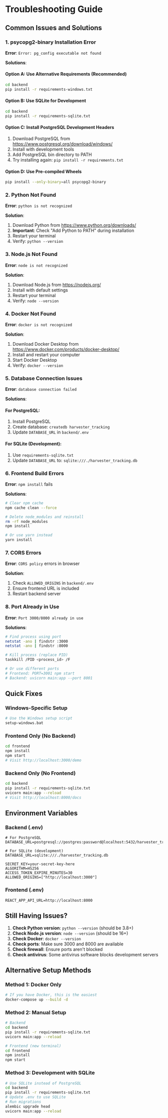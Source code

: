 # Troubleshooting Guide

## Common Issues and Solutions

### 1. psycopg2-binary Installation Error

**Error**: `Error: pg_config executable not found`

**Solutions**:

#### Option A: Use Alternative Requirements (Recommended)
```bash
cd backend
pip install -r requirements-windows.txt
```

#### Option B: Use SQLite for Development
```bash
cd backend
pip install -r requirements-sqlite.txt
```

#### Option C: Install PostgreSQL Development Headers
1. Download PostgreSQL from https://www.postgresql.org/download/windows/
2. Install with development tools
3. Add PostgreSQL bin directory to PATH
4. Try installing again: `pip install -r requirements.txt`

#### Option D: Use Pre-compiled Wheels
```bash
pip install --only-binary=all psycopg2-binary
```

### 2. Python Not Found

**Error**: `python is not recognized`

**Solution**:
1. Download Python from https://www.python.org/downloads/
2. **Important**: Check "Add Python to PATH" during installation
3. Restart your terminal
4. Verify: `python --version`

### 3. Node.js Not Found

**Error**: `node is not recognized`

**Solution**:
1. Download Node.js from https://nodejs.org/
2. Install with default settings
3. Restart your terminal
4. Verify: `node --version`

### 4. Docker Not Found

**Error**: `docker is not recognized`

**Solution**:
1. Download Docker Desktop from https://www.docker.com/products/docker-desktop/
2. Install and restart your computer
3. Start Docker Desktop
4. Verify: `docker --version`

### 5. Database Connection Issues

**Error**: `database connection failed`

**Solutions**:

#### For PostgreSQL:
1. Install PostgreSQL
2. Create database: `createdb harvester_tracking`
3. Update `DATABASE_URL` in `backend/.env`

#### For SQLite (Development):
1. Use `requirements-sqlite.txt`
2. Update `DATABASE_URL` to: `sqlite:///./harvester_tracking.db`

### 6. Frontend Build Errors

**Error**: `npm install` fails

**Solutions**:
```bash
# Clear npm cache
npm cache clean --force

# Delete node_modules and reinstall
rm -rf node_modules
npm install

# Or use yarn instead
yarn install
```

### 7. CORS Errors

**Error**: `CORS policy` errors in browser

**Solution**:
1. Check `ALLOWED_ORIGINS` in `backend/.env`
2. Ensure frontend URL is included
3. Restart backend server

### 8. Port Already in Use

**Error**: `Port 3000/8000 already in use`

**Solutions**:
```bash
# Find process using port
netstat -ano | findstr :3000
netstat -ano | findstr :8000

# Kill process (replace PID)
taskkill /PID <process_id> /F

# Or use different ports
# Frontend: PORT=3001 npm start
# Backend: uvicorn main:app --port 8001
```

## Quick Fixes

### Windows-Specific Setup
```bash
# Use the Windows setup script
setup-windows.bat
```

### Frontend Only (No Backend)
```bash
cd frontend
npm install
npm start
# Visit http://localhost:3000/demo
```

### Backend Only (No Frontend)
```bash
cd backend
pip install -r requirements-sqlite.txt
uvicorn main:app --reload
# Visit http://localhost:8000/docs
```

## Environment Variables

### Backend (.env)
```env
# For PostgreSQL
DATABASE_URL=postgresql://postgres:password@localhost:5432/harvester_tracking

# For SQLite (development)
DATABASE_URL=sqlite:///./harvester_tracking.db

SECRET_KEY=your-secret-key-here
ALGORITHM=HS256
ACCESS_TOKEN_EXPIRE_MINUTES=30
ALLOWED_ORIGINS=["http://localhost:3000"]
```

### Frontend (.env)
```env
REACT_APP_API_URL=http://localhost:8000
```

## Still Having Issues?

1. **Check Python version**: `python --version` (should be 3.8+)
2. **Check Node.js version**: `node --version` (should be 16+)
3. **Check Docker**: `docker --version`
4. **Check ports**: Make sure 3000 and 8000 are available
5. **Check firewall**: Ensure ports aren't blocked
6. **Check antivirus**: Some antivirus software blocks development servers

## Alternative Setup Methods

### Method 1: Docker Only
```bash
# If you have Docker, this is the easiest
docker-compose up --build -d
```

### Method 2: Manual Setup
```bash
# Backend
cd backend
pip install -r requirements-sqlite.txt
uvicorn main:app --reload

# Frontend (new terminal)
cd frontend
npm install
npm start
```

### Method 3: Development with SQLite
```bash
# Use SQLite instead of PostgreSQL
cd backend
pip install -r requirements-sqlite.txt
# Update .env to use SQLite
# Run migrations
alembic upgrade head
uvicorn main:app --reload
```


